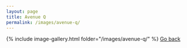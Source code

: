 ```yaml
---
layout: page
title: Avenue Q
permalink: /images/avenue-q/
---
```


{% include image-gallery.html folder="/images/avenue-q/" %}
[Go back](/images/)
